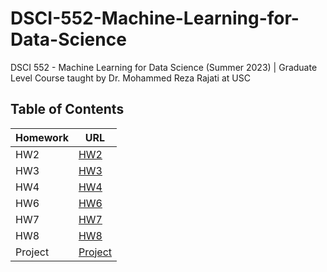 # DSCI-552-Machine-Learning-for-Data-Science
DSCI 552 - Machine Learning for Data Science (Summer 2023) | Graduate Level Course taught by Dr. Mohammed Reza Rajati at USC

## Table of Contents

| Homework | URL                |
| -------- | ------------------ |
| HW2      | [HW2](HW-2)         |
| HW3      | [HW3](HW-3)         |
| HW4      | [HW4](HW-4)         |
| HW6      | [HW6](HW-6)         |
| HW7      | [HW7](HW-7)         |
| HW8      | [HW8](HW-8)         |
| Project  | [Project](Final-Project) |
